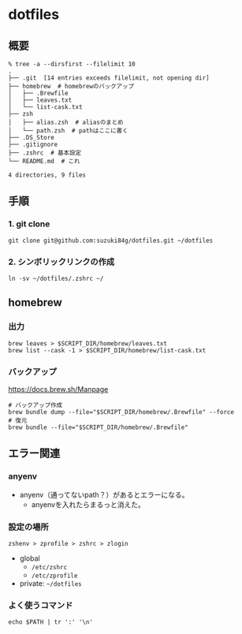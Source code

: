 # dotfiles

## 概要

```console
% tree -a --dirsfirst --filelimit 10
.
├── .git  [14 entries exceeds filelimit, not opening dir]
├── homebrew  # homebrewのバックアップ
│   ├── .Brewfile
│   ├── leaves.txt
│   └── list-cask.txt
├── zsh
│   ├── alias.zsh  # aliasのまとめ
│   └── path.zsh  # pathはここに書く
├── .DS_Store
├── .gitignore
├── .zshrc  # 基本設定
└── README.md  # これ

4 directories, 9 files
```

## 手順

### 1. git clone

```console
git clone git@github.com:suzuki84g/dotfiles.git ~/dotfiles
```

### 2. シンボリックリンクの作成

```console
ln -sv ~/dotfiles/.zshrc ~/
```

## homebrew

### 出力

```console
brew leaves > $SCRIPT_DIR/homebrew/leaves.txt
brew list --cask -1 > $SCRIPT_DIR/homebrew/list-cask.txt
```

### バックアップ

<https://docs.brew.sh/Manpage>

```console
# バックアップ作成
brew bundle dump --file="$SCRIPT_DIR/homebrew/.Brewfile" --force
# 復元
brew bundle --file="$SCRIPT_DIR/homebrew/.Brewfile"
```

## エラー関連

### anyenv

- anyenv（通ってないpath？）があるとエラーになる。
  - anyenvを入れたらまるっと消えた。

### 設定の場所

`zshenv > zprofile > zshrc > zlogin`

- global
  - `/etc/zshrc`
  - `/etc/zprofile`
- private: `~/dotfiles`

### よく使うコマンド

`echo $PATH | tr ':' '\n'`
